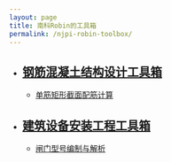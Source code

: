 ```yaml
---
layout: page
title: 南科Robin的工具箱
permalink: /njpi-robin-toolbox/
---
```


- ## [钢筋混凝土结构设计工具箱]

    - [单筋矩形截面配筋计算]

- ## [建筑设备安装工程工具箱]

    - [闸门型号编制与解析]

[钢筋混凝土结构设计工具箱]: /reinforced-concrete-structure
[建筑设备安装工程工具箱]: /construction-equipment-installation-engineering
[单筋矩形截面配筋计算]: /reinforced-concrete-structure/tools/singly-reinforced-rectangular-beam.html
[闸门型号编制与解析]: /construction-equipment-installation-engineering/tools/valves-model-designation.html


<!-- back to top button -->
<script src="/js/vanilla-back-to-top.min.js"></script>
<script>addBackToTop()</script>